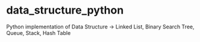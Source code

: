 # data_structure_python
Python implementation of Data Structure -> Linked List, Binary Search Tree, Queue, Stack, Hash Table

